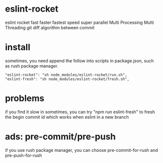 # eslint-rocket
eslint rocket fast faster fastest speed super parallel Multi Processing Multi Threading git diff algorithm between commit

# install
sometimes, you need append the follow into scripts in package.json, such as rush package manager.

    "eslint-rocket": "sh node_modules/eslint-rocket/run.sh",
    "eslint-fresh": "sh node_modules/eslint-rocket/fresh.sh",

# problems
if you find it slow in sometimes, you can try "npm run eslint-fresh" to fresh the begin commit id which works when eslint in a new branch

# ads: pre-commit/pre-push
if you use rush package manager, you can choose pre-commit-for-rush and pre-push-for-rush
